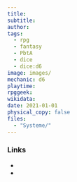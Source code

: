 ```yaml
---
title: 
subtitle: 
author: 
tags:
  - rpg
  - fantasy
  - PbtA
  - dice
  - dice:d6
image: images/
mechanic: d6
playtime:
rpggeek:
wikidata:
date: 2021-01-01
physical_copy: false
files:
  - "Systeme/"
---
```



### Links

- 
-
